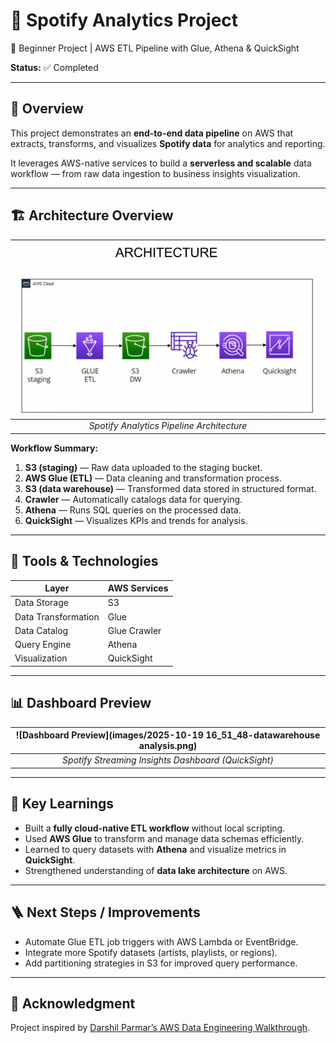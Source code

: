 # 🎵 Spotify Analytics Project  
🚀 Beginner Project | AWS ETL Pipeline with Glue, Athena & QuickSight  

**Status:** ✅ Completed  

---

## 📄 Overview  

This project demonstrates an **end-to-end data pipeline** on AWS that extracts, transforms, and visualizes **Spotify data** for analytics and reporting.  

It leverages AWS-native services to build a **serverless and scalable** data workflow — from raw data ingestion to business insights visualization.

---

## 🏗️ Architecture Overview  

| ![Architecture Diagram](images/diagram.png) |
|:--:|
| *Spotify Analytics Pipeline Architecture* |

**Workflow Summary:**  
1. **S3 (staging)** — Raw data uploaded to the staging bucket.  
2. **AWS Glue (ETL)** — Data cleaning and transformation process.  
3. **S3 (data warehouse)** — Transformed data stored in structured format.  
4. **Crawler** — Automatically catalogs data for querying.  
5. **Athena** — Runs SQL queries on the processed data.  
6. **QuickSight** — Visualizes KPIs and trends for analysis.  

---

## 🧰 Tools & Technologies  

| Layer | AWS Services |
|-------|---------------|
| Data Storage | S3 |
| Data Transformation | Glue |
| Data Catalog | Glue Crawler |
| Query Engine | Athena |
| Visualization | QuickSight |

---

## 📊 Dashboard Preview  

| ![Dashboard Preview](images/2025-10-19 16_51_48-datawarehouse analysis.png) |
|:--:|
| *Spotify Streaming Insights Dashboard (QuickSight)* |

---

## 🧠 Key Learnings  
- Built a **fully cloud-native ETL workflow** without local scripting.  
- Used **AWS Glue** to transform and manage data schemas efficiently.  
- Learned to query datasets with **Athena** and visualize metrics in **QuickSight**.  
- Strengthened understanding of **data lake architecture** on AWS.  

---

## 🪜 Next Steps / Improvements  
- Automate Glue ETL job triggers with AWS Lambda or EventBridge.  
- Integrate more Spotify datasets (artists, playlists, or regions).  
- Add partitioning strategies in S3 for improved query performance.  

---

## 🙌 Acknowledgment  
Project inspired by [Darshil Parmar’s AWS Data Engineering Walkthrough](https://www.youtube.com/watch?v=yIc5a7C8aHs).  

